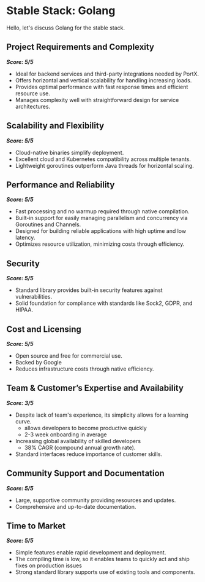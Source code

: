 # Stable Stack: Golang

Hello, let's discuss Golang for the stable stack.

## Project Requirements and Complexity

_**Score: 5/5**_

- Ideal for backend services and third-party integrations needed by PortX.
- Offers horizontal and vertical scalability for handling increasing loads.
- Provides optimal performance with fast response times and efficient resource use.
- Manages complexity well with straightforward design for service architectures.

## Scalability and Flexibility

_**Score: 5/5**_

- Cloud-native binaries simplify deployment.
- Excellent cloud and Kubernetes compatibility across multiple tenants.
- Lightweight goroutines outperform Java threads for horizontal scaling.


## Performance and Reliability

_**Score: 5/5**_

- Fast processing and no warmup required through native compilation.
- Built-in support for easily managing parallelism and concurrency via Goroutines and Channels.
- Designed for building reliable applications with high uptime and low latency.
- Optimizes resource utilization, minimizing costs through efficiency.

## Security

_**Score: 5/5**_

- Standard library provides built-in security features against vulnerabilities.
- Solid foundation for compliance with standards like Sock2, GDPR, and HIPAA.

## Cost and Licensing

_**Score: 5/5**_

- Open source and free for commercial use.
- Backed by Google
- Reduces infrastructure costs through native efficiency.

## Team & Customer’s Expertise and Availability

_**Score: 3/5**_

- Despite lack of team's experience, its simplicity allows for a learning curve.
  - allows developers to become productive quickly
  - 2-3 week onboarding in average
- Increasing global availability of skilled developers
  - 38% CAGR (compound annual growth rate).
- Standard interfaces reduce importance of customer skills.

## Community Support and Documentation

_**Score: 5/5**_

- Large, supportive community providing resources and updates.
- Comprehensive and up-to-date documentation.

## Time to Market

_**Score: 5/5**_

- Simple features enable rapid development and deployment.
- The compiling time is low, so it enables teams to quickly act and ship fixes on production issues
- Strong standard library supports use of existing tools and components.

